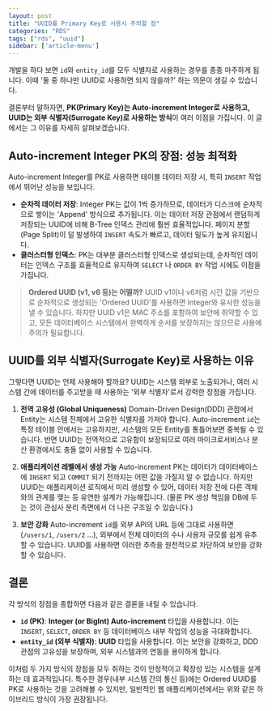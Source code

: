 ```yaml
---
layout: post
title: "UUID를 Primary Key로 사용시 주의할 점"
categories: "RDS"
tags: ["rds", "uuid"]
sidebar: ['article-menu']
---
```


개발을 하다 보면 `id`와 `entity_id`를 모두 식별자로 사용하는 경우를 종종 마주하게 됩니다. 이때 '둘 중 하나만 UUID로 사용하면 되지 않을까?' 하는 의문이 생길 수 있습니다.

결론부터 말하자면, **PK(Primary Key)는 Auto-increment Integer로 사용하고, UUID는 외부 식별자(Surrogate Key)로 사용하는 방식**이 여러 이점을 가집니다. 이 글에서는 그 이유를 자세히 살펴보겠습니다.

## Auto-increment Integer PK의 장점: 성능 최적화

Auto-increment Integer를 PK로 사용하면 테이블 데이터 저장 시, 특히 `INSERT` 작업에서 뛰어난 성능을 보입니다.

- **순차적 데이터 저장**: Integer PK는 값이 1씩 증가하므로, 데이터가 디스크에 순차적으로 쌓이는 'Append' 방식으로 추가됩니다. 이는 데이터 저장 관점에서 랜덤하게 저장되는 UUID에 비해 B-Tree 인덱스 관리에 훨씬 효율적입니다. 페이지 분할(Page Split)이 덜 발생하여 `INSERT` 속도가 빠르고, 데이터 밀도가 높게 유지됩니다.
- **클러스터형 인덱스**: PK는 대부분 클러스터형 인덱스로 생성되는데, 순차적인 데이터는 인덱스 구조를 효율적으로 유지하여 `SELECT` 나 `ORDER BY` 작업 시에도 이점을 가집니다.

> **Ordered UUID (v1, v6 등)는 어떨까?**
> UUID v1이나 v6처럼 시간 값을 기반으로 순차적으로 생성되는 'Ordered UUID'를 사용하면 Integer와 유사한 성능을 낼 수 있습니다. 하지만 UUID v1은 MAC 주소를 포함하여 보안에 취약할 수 있고, 모든 데이터베이스 시스템에서 완벽하게 순서를 보장하지는 않으므로 사용에 주의가 필요합니다.

## UUID를 외부 식별자(Surrogate Key)로 사용하는 이유

그렇다면 UUID는 언제 사용해야 할까요? UUID는 시스템 외부로 노출되거나, 여러 시스템 간에 데이터를 주고받을 때 사용하는 '외부 식별자'로서 강력한 장점을 가집니다.

1.  **전역 고유성 (Global Uniqueness)**
    Domain-Driven Design(DDD) 관점에서 Entity는 시스템 전체에서 고유한 식별자를 가져야 합니다. Auto-increment `id`는 특정 테이블 안에서는 고유하지만, 시스템의 모든 Entity를 통틀어보면 중복될 수 있습니다. 반면 UUID는 전역적으로 고유함이 보장되므로 여러 마이크로서비스나 분산 환경에서도 충돌 없이 사용할 수 있습니다.

2.  **애플리케이션 레벨에서 생성 가능**
    Auto-increment PK는 데이터가 데이터베이스에 `INSERT` 되고 `COMMIT` 되기 전까지는 어떤 값을 가질지 알 수 없습니다. 하지만 UUID는 애플리케이션 로직에서 미리 생성할 수 있어, 데이터 저장 전에 다른 객체와의 관계를 맺는 등 유연한 설계가 가능해집니다. (물론 PK 생성 책임을 DB에 두는 것이 관심사 분리 측면에서 더 나은 구조일 수 있습니다.)

3.  **보안 강화**
    Auto-increment `id`를 외부 API의 URL 등에 그대로 사용하면 (`/users/1`, `/users/2` ...), 외부에서 전체 데이터의 수나 사용자 규모를 쉽게 유추할 수 있습니다. UUID를 사용하면 이러한 추측을 원천적으로 차단하여 보안을 강화할 수 있습니다.

## 결론

각 방식의 장점을 종합하면 다음과 같은 결론을 내릴 수 있습니다.

- **`id` (PK)**: **Integer (or BigInt) Auto-increment** 타입을 사용합니다. 이는 `INSERT`, `SELECT`, `ORDER BY` 등 데이터베이스 내부 작업의 성능을 극대화합니다.
- **`entity_id` (외부 식별자)**: **UUID** 타입을 사용합니다. 이는 보안을 강화하고, DDD 관점의 고유성을 보장하며, 외부 시스템과의 연동을 용이하게 합니다.

이처럼 두 가지 방식의 장점을 모두 취하는 것이 안정적이고 확장성 있는 시스템을 설계하는 데 효과적입니다. 특수한 경우(내부 시스템 간의 통신 등)에는 Ordered UUID를 PK로 사용하는 것을 고려해볼 수 있지만, 일반적인 웹 애플리케이션에서는 위와 같은 하이브리드 방식이 가장 권장됩니다.
